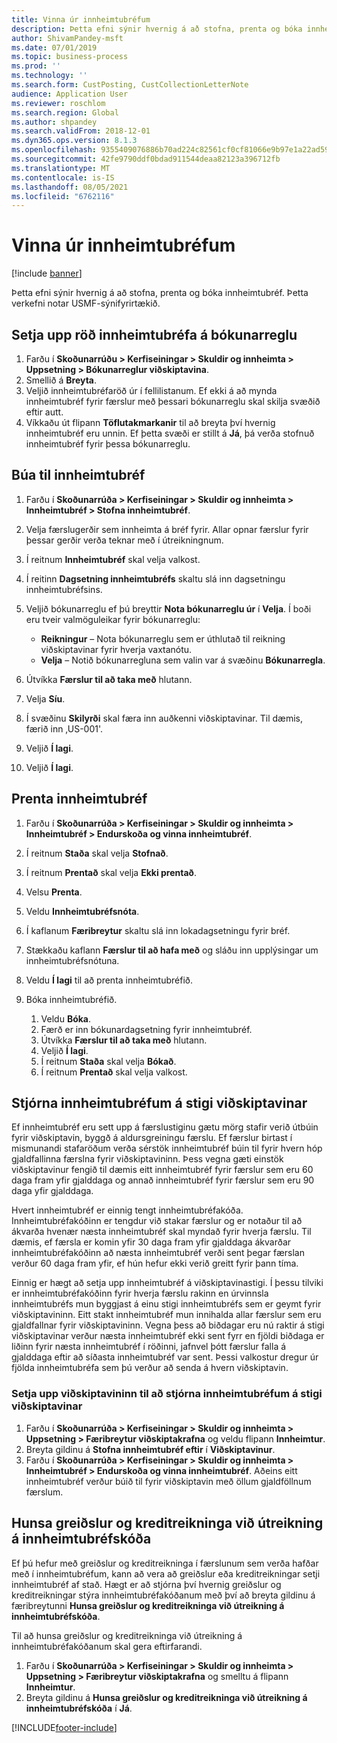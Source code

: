 ```yaml
---
title: Vinna úr innheimtubréfum
description: Þetta efni sýnir hvernig á að stofna, prenta og bóka innheimtubréf.
author: ShivamPandey-msft
ms.date: 07/01/2019
ms.topic: business-process
ms.prod: ''
ms.technology: ''
ms.search.form: CustPosting, CustCollectionLetterNote
audience: Application User
ms.reviewer: roschlom
ms.search.region: Global
ms.author: shpandey
ms.search.validFrom: 2018-12-01
ms.dyn365.ops.version: 8.1.3
ms.openlocfilehash: 9355409076886b70ad224c82561cf0cf81066e9b97e1a22ad59ce04be2c90158
ms.sourcegitcommit: 42fe9790ddf0bdad911544deaa82123a396712fb
ms.translationtype: MT
ms.contentlocale: is-IS
ms.lasthandoff: 08/05/2021
ms.locfileid: "6762116"
---
```

# <a name="process-collection-letters"></a>Vinna úr innheimtubréfum

[!include [banner](../../includes/banner.md)]

Þetta efni sýnir hvernig á að stofna, prenta og bóka innheimtubréf. Þetta verkefni notar USMF-sýnifyrirtækið.

## <a name="set-up-a-collection-letter-sequence-on-the-posting-profile"></a>Setja upp röð innheimtubréfa á bókunarreglu
1. Farðu í **Skoðunarrúðu > Kerfiseiningar > Skuldir og innheimta > Uppsetning > Bókunarreglur viðskiptavina**.
2. Smellið á **Breyta**.
3. Veljið innheimtubréfaröð úr í fellilistanum. Ef ekki á að mynda innheimtubréf fyrir færslur með þessari bókunarreglu skal skilja svæðið eftir autt.  
4. Víkkaðu út flipann **Töflutakmarkanir** til að breyta því hvernig innheimtubréf eru unnin. Ef þetta svæði er stillt á **Já**, þá verða stofnuð innheimtubréf fyrir þessa bókunarreglu.  

## <a name="create-collection-letters"></a>Búa til innheimtubréf
1. Farðu í **Skoðunarrúða > Kerfiseiningar > Skuldir og innheimta > Innheimtubréf > Stofna innheimtubréf**.
2. Velja færslugerðir sem innheimta á bréf fyrir. Allar opnar færslur fyrir þessar gerðir verða teknar með í útreikningnum.  
3. Í reitnum **Innheimtubréf** skal velja valkost.
4. Í reitinn **Dagsetning innheimtubréfs** skaltu slá inn dagsetningu innheimtubréfsins.
5. Veljið bókunarreglu ef þú breyttir **Nota bókunarreglu úr** í **Velja**. Í boði eru tveir valmöguleikar fyrir bókunarreglu:   

   - **Reikningur** – Nota bókunarreglu sem er úthlutað til reikning viðskiptavinar fyrir hverja vaxtanótu.   
   - **Velja** – Notið bókunarregluna sem valin var á svæðinu **Bókunarregla**.  

6. Útvíkka **Færslur til að taka með** hlutann.
7. Velja **Síu**.
8. Í svæðinu **Skilyrði** skal færa inn auðkenni viðskiptavinar. Til dæmis, færið inn ‚US-001'.
9. Veljið **Í lagi**.
10. Veljið **Í lagi**.

## <a name="print-collection-letters"></a>Prenta innheimtubréf
1. Farðu í **Skoðunarrúða > Kerfiseiningar > Skuldir og innheimta > Innheimtubréf > Endurskoða og vinna innheimtubréf**.
2. Í reitnum **Staða** skal velja **Stofnað**.
3. Í reitnum **Prentað** skal velja **Ekki prentað**.
4. Velsu **Prenta**.
5. Veldu **Innheimtubréfsnóta**.
6. Í kaflanum **Færibreytur** skaltu slá inn lokadagsetningu fyrir bréf.
7. Stækkaðu kaflann **Færslur til að hafa með** og sláðu inn upplýsingar um innheimtubréfsnótuna.
8. Veldu **Í lagi** til að prenta innheimtubréfið.
9. Bóka innheimtubréfið.

    1. Veldu **Bóka**.
    1. Færð er inn bókunardagsetning fyrir innheimtubréf.
    1. Útvíkka **Færslur til að taka með** hlutann.
    1. Veljið **Í lagi**.
    1. Í reitnum **Staða** skal velja **Bókað**.
    1. Í reitnum **Prentað** skal velja valkost.

## <a name="control-collection-letters-at-the-customer-level"></a>Stjórna innheimtubréfum á stigi viðskiptavinar
Ef innheimtubréf eru sett upp á færslustiginu gætu mörg stafir verið útbúin fyrir viðskiptavin, byggð á aldursgreiningu færslu. Ef færslur birtast í mismunandi stafaröðum verða sérstök innheimtubréf búin til fyrir hvern hóp gjaldfallinna færslna fyrir viðskiptavininn. Þess vegna gæti einstök viðskiptavinur fengið til dæmis eitt innheimtubréf fyrir færslur sem eru 60 daga fram yfir gjalddaga og annað innheimtubréf fyrir færslur sem eru 90 daga yfir gjalddaga. 

Hvert innheimtubréf er einnig tengt innheimtubréfakóða. Innheimtubréfakóðinn er tengdur við stakar færslur og er notaður til að ákvarða hvenær næsta innheimtubréf skal myndað fyrir hverja færslu. Til dæmis, ef færsla er komin yfir 30 daga fram yfir gjalddaga ákvarðar innheimtubréfakóðinn að næsta innheimtubréf verði sent þegar færslan verður 60 daga fram yfir, ef hún hefur ekki verið greitt fyrir þann tíma. 

Einnig er hægt að setja upp innheimtubréf á viðskiptavinastigi. Í þessu tilviki er innheimtubréfakóðinn fyrir hverja færslu rakinn en úrvinnsla innheimtubréfs mun byggjast á einu stigi innheimtubréfs sem er geymt fyrir viðskiptavininn. Eitt stakt innheimtubréf mun innihalda allar færslur sem eru gjaldfallnar fyrir viðskiptavininn. Vegna þess að biðdagar eru nú raktir á stigi viðskiptavinar verður næsta innheimtubréf ekki sent fyrr en fjöldi biðdaga er liðinn fyrir næsta innheimtubréf í röðinni, jafnvel þótt færslur falla á gjalddaga eftir að síðasta innheimtubréf var sent. Þessi valkostur dregur úr fjölda innheimtubréfa sem þú verður að senda á hvern viðskiptavin.

### <a name="set-up-the-customer-to-control-collection-letters-at-the-customer-level"></a>Setja upp viðskiptavininn til að stjórna innheimtubréfum á stigi viðskiptavinar
1.  Farðu í **Skoðunarrúða > Kerfiseiningar > Skuldir og innheimta > Uppsetning > Færibreytur viðskiptakrafna** og veldu flipann **Innheimtur**. 
2.  Breyta gildinu á **Stofna innheimtubréf eftir** í **Viðskiptavinur**. 
3.  Farðu í **Skoðunarrúða > Kerfiseiningar > Skuldir og innheimta > Innheimtubréf > Endurskoða og vinna innheimtubréf**. Aðeins eitt innheimtubréf verður búið til fyrir viðskiptavin með öllum gjaldföllnum færslum.

## <a name="ignore-payments-and-credit-memos-when-calculating-the-collection-letter-code"></a>Hunsa greiðslur og kreditreikninga við útreikning á innheimtubréfskóða
Ef þú hefur með greiðslur og kreditreikninga í færslunum sem verða hafðar með í innheimtubréfum, kann að vera að greiðslur eða kreditreikningar setji innheimtubréf af stað. Hægt er að stjórna því hvernig greiðslur og kreditreikningar stýra innheimtubréfakóðanum með því að breyta gildinu á færibreytunni **Hunsa greiðslur og kreditreikninga við útreikning á innheimtubréfskóða**. 

Til að hunsa greiðslur og kreditreikninga við útreikning á innheimtubréfakóðanum skal gera eftirfarandi.

1. Farðu í **Skoðunarrúða > Kerfiseiningar > Skuldir og innheimta > Uppsetning > Færibreytur viðskiptakrafna** og smelltu á flipann **Innheimtur**. 
2. Breyta gildinu á **Hunsa greiðslur og kreditreikninga við útreikning á innheimtubréfskóða** í **Já**.


[!INCLUDE[footer-include](../../../includes/footer-banner.md)]